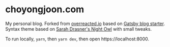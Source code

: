 # choyongjoon.com

My personal blog. Forked from [overreacted.io](https://github.com/gaearon/overreacted.io) based on [Gatsby blog starter](https://github.com/gatsbyjs/gatsby-starter-blog). Syntax theme based on [Sarah Drasner's Night Owl](https://github.com/sdras/night-owl-vscode-theme/) with small tweaks.

To run locally, `yarn`, then `yarn dev`, then open https://localhost:8000.
